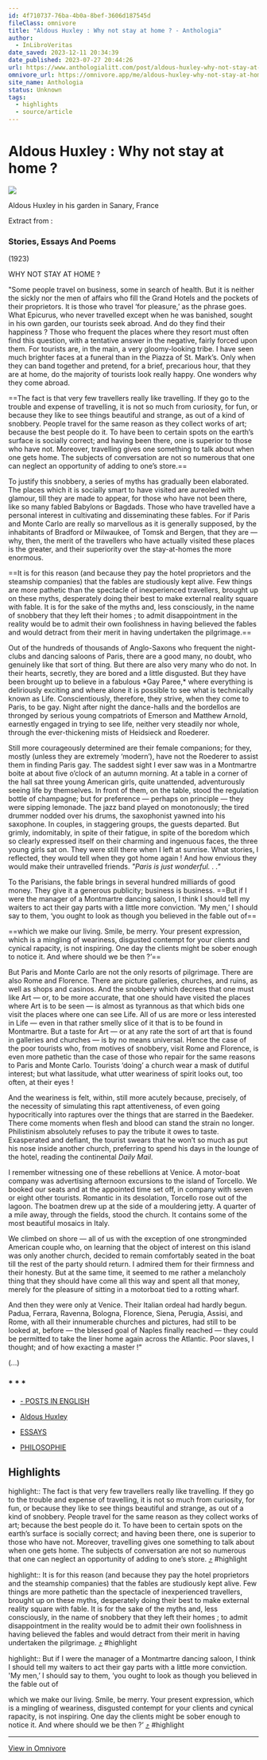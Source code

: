 ```yaml
---
id: 4f710737-76ba-4b0a-8bef-3606d187545d
fileClass: omnivore
title: "Aldous Huxley : Why not stay at home ? - Anthologia"
author:
  - InLibroVeritas
date_saved: 2023-12-11 20:34:39
date_published: 2023-07-27 20:44:26
url: https://www.anthologialitt.com/post/aldous-huxley-why-not-stay-at-home
omnivore_url: https://omnivore.app/me/aldous-huxley-why-not-stay-at-home-18c5ba96c85
site_name: Anthologia
status: Unknown
tags:
  - highlights
  - source/article
---
```


# Aldous Huxley : Why not stay at home ?

![](https://proxy-prod.omnivore-image-cache.app/0x0,s-QHgJULltoruMJska5sniXG8tTMiJw8i1AHv6Mlr1d8/https://static.wixstatic.com/media/501755_9ad0b74202ed4852a21f43b2c1507960~mv2.png/v1/fill/w_505,h_519,al_c,lg_1,q_85,enc_auto/501755_9ad0b74202ed4852a21f43b2c1507960~mv2.png)

Aldous Huxley in his garden in Sanary, France

Extract from :

### Stories, Essays And Poems

(1923)

WHY NOT STAY AT HOME ? 

 "Some people travel on business, some in search of health. But it is neither the sickly nor the men of affairs who fill the Grand Hotels and the pockets of their proprietors. It is those who travel ‘for pleasure,’ as the phrase goes. What Epicurus, who never travelled except when he was banished, sought in his own garden, our tourists seek abroad. And do they find their happiness ? Those who frequent the places where they resort must often find this question, with a tentative answer in the negative, fairly forced upon them. For tourists are, in the main, a very gloomy-looking tribe. I have seen much brighter faces at a funeral than in the Piazza of St. Mark’s. Only when they can band together and pretend, for a brief, precarious hour, that they are at home, do the majority of tourists look really happy. One wonders why they come abroad. 

==The fact is that very few travellers really like travelling. If they go to the trouble and expense of travelling, it is not so much from curiosity, for fun, or because they like to see things beautiful and strange, as out of a kind of snobbery. People travel for the same reason as they collect works of art; because the best people do it. To have been to certain spots on the earth’s surface is socially correct; and having been there, one is superior to those who have not. Moreover, travelling gives one something to talk about when one gets home. The subjects of conversation are not so numerous that one can neglect an opportunity of adding to one’s store.== 

To justify this snobbery, a series of myths has gradually been elaborated. The places which it is socially smart to have visited are aureoled with glamour, till they are made to appear, for those who have not been there, like so many fabled Babylons or Bagdads. Those who have travelled have a personal interest in cultivating and disseminating these fables. For if Paris and Monte Carlo are really so marvellous as it is generally supposed, by the inhabitants of Bradford or Milwaukee, of Tomsk and Bergen, that they are — why, then, the merit of the travellers who have actually visited these places is the greater, and their superiority over the stay-at-homes the more enormous. 

==It is for this reason (and because they pay the hotel proprietors and the steamship companies) that the fables are studiously kept alive. Few things are more pathetic than the spectacle of inexperienced travellers, brought up on these myths, desperately doing their best to make external reality square with fable. It is for the sake of the myths and, less consciously, in the name of snobbery that they left their homes ; to admit disappointment in the reality would be to admit their own foolishness in having believed the fables and would detract from their merit in having undertaken the pilgrimage.== 

Out of the hundreds of thousands of Anglo-Saxons who frequent the night-clubs and dancing saloons of Paris, there are a good many, no doubt, who genuinely like that sort of thing. But there are also very many who do not. In their hearts, secretly, they are bored and a little disgusted. But they have been brought up to believe in a fabulous \*Gay Paree,\* where everything is deliriously exciting and where alone it is possible to see what is technically known as Life. Conscientiously, therefore, they strive, when they come to Paris, to be gay. Night after night the dance-halls and the bordellos are thronged by serious young compatriots of Emerson and Matthew Arnold, earnestly engaged in trying to see life, neither very steadily nor whole, through the ever-thickening mists of Heidsieck and Roederer. 

Still more courageously determined are their female companions; for they, mostly (unless they are extremely ‘modern’), have not the Roederer to assist them in finding Paris gay. The saddest sight I ever saw was in a Montmartre boite at about five o’clock of an autumn morning. At a table in a corner of the hall sat three young American girls, quite unattended, adventurously seeing life by themselves. In front of them, on the table, stood the regulation bottle of champagne; but for preference — perhaps on principle — they were sipping lemonade. The jazz band played on monotonously; the tired drummer nodded over his drums, the saxophonist yawned into his saxophone. In couples, in staggering groups, the guests departed. But grimly, indomitably, in spite of their fatigue, in spite of the boredom which so clearly expressed itself on their charming and ingenuous faces, the three young girls sat on. They were still there when I left at sunrise. What stories, I reflected, they would tell when they got home again ! And how envious they would make their untravelled friends. _"Paris is just wonderful. . ."_

To the Parisians, the fable brings in several hundred milliards of good money. They give it a generous publicity; business is business. ==But if I were the manager of a Montmartre dancing saloon, I think I should tell my waiters to act their gay parts with a little more conviction. 'My men,’ I should say to them, ‘you ought to look as though you believed in the fable out of==

==which we make our living. Smile, be merry. Your present expression, which is a mingling of weariness, disgusted contempt for your clients and cynical rapacity, is not inspiring. One day the clients might be sober enough to notice it. And where should we be then ?’==

But Paris and Monte Carlo are not the only resorts of pilgrimage. There are also Rome and Florence. There are picture galleries, churches, and ruins, as well as shops and casinos. And the snobbery which decrees that one must like Art — or, to be more accurate, that one should have visited the places where Art is to be seen — is almost as tyrannous as that which bids one visit the places where one can see Life. All of us are more or less interested in Life — even in that rather smelly slice of it that is to be found in Montmartre. But a taste for Art — or at any rate the sort of art that is found in galleries and churches — is by no means universal. Hence the case of the poor tourists who, from motives of snobbery, visit Rome and Florence, is even more pathetic than the case of those who repair for the same reasons to Paris and Monte Carlo. Tourists ‘doing’ a church wear a mask of dutiful interest; but what lassitude, what utter weariness of spirit looks out, too often, at their eyes ! 

And the weariness is felt, within, still more acutely because, precisely, of the necessity of simulating this rapt attentiveness, of even going hypocritically into raptures over the things that are starred in the Baedeker. There come moments when flesh and blood can stand the strain no longer. Philistinism absolutely refuses to pay the tribute it owes to taste. Exasperated and defiant, the tourist swears that he won’t so much as put his nose inside another church, preferring to spend his days in the lounge of the hotel, reading the continental _Daily Mail_. 

I remember witnessing one of these rebellions at Venice. A motor-boat company was advertising afternoon excursions to the island of Torcello. We booked our seats and at the appointed time set off, in company with seven or eight other tourists. Romantic in its desolation, Torcello rose out of the lagoon. The boatmen drew up at the side of a mouldering jetty. A quarter of a mile away, through the fields, stood the church. It contains some of the most beautiful mosaics in Italy. 

We climbed on shore — all of us with the exception of one strongminded American couple who, on learning that the object of interest on this island was only another church, decided to remain comfortably seated in the boat till the rest of the party should return. I admired them for their firmness and their honesty. But at the same time, it seemed to me rather a melancholy thing that they should have come all this way and spent all that money, merely for the pleasure of sitting in a motorboat tied to a rotting wharf. 

And then they were only at Venice. Their Italian ordeal had hardly begun. Padua, Ferrara, Ravenna, Bologna, Florence, Siena, Perugia, Assisi, and Rome, with all their innumerable churches and pictures, had still to be looked at, before — the blessed goal of Naples finally reached — they could be permitted to take the liner home again across the Atlantic. Poor slaves, I thought; and of how exacting a master !"

(...)

### \* \* \*

* [\- POSTS IN ENGLISH](https://www.anthologialitt.com/blog/tags/posts-in-english)
* [Aldous Huxley](https://www.anthologialitt.com/blog/tags/aldous-huxley)
* [ESSAYS](https://www.anthologialitt.com/blog/tags/essays-1)

* [PHILOSOPHIE](https://www.anthologialitt.com/blog/categories/philosophie)


## Highlights

highlight:: The fact is that very few travellers really like travelling. If they go to the trouble and expense of travelling, it is not so much from curiosity, for fun, or because they like to see things beautiful and strange, as out of a kind of snobbery. People travel for the same reason as they collect works of art; because the best people do it. To have been to certain spots on the earth’s surface is socially correct; and having been there, one is superior to those who have not. Moreover, travelling gives one something to talk about when one gets home. The subjects of conversation are not so numerous that one can neglect an opportunity of adding to one’s store. [⤴️](https://omnivore.app/me/aldous-huxley-why-not-stay-at-home-18c5ba96c85#0260c24e-6a03-4317-aa3d-c9432587a6f0) #highlight

highlight:: It is for this reason (and because they pay the hotel proprietors and the steamship companies) that the fables are studiously kept alive. Few things are more pathetic than the spectacle of inexperienced travellers, brought up on these myths, desperately doing their best to make external reality square with fable. It is for the sake of the myths and, less consciously, in the name of snobbery that they left their homes ; to admit disappointment in the reality would be to admit their own foolishness in having believed the fables and would detract from their merit in having undertaken the pilgrimage. [⤴️](https://omnivore.app/me/aldous-huxley-why-not-stay-at-home-18c5ba96c85#1269c5a8-2ce3-41d3-8215-7f972b1b0936) #highlight

highlight:: But if I were the manager of a Montmartre dancing saloon, I think I should tell my waiters to act their gay parts with a little more conviction. 'My men,’ I should say to them, ‘you ought to look as though you believed in the fable out of

which we make our living. Smile, be merry. Your present expression, which is a mingling of weariness, disgusted contempt for your clients and cynical rapacity, is not inspiring. One day the clients might be sober enough to notice it. And where should we be then ?’ [⤴️](https://omnivore.app/me/aldous-huxley-why-not-stay-at-home-18c5ba96c85#140fe2f1-2d6c-43d2-a127-c41d035f743c) #highlight


---


[View in Omnivore](https://omnivore.app/me/aldous-huxley-why-not-stay-at-home-18c5ba96c85)
